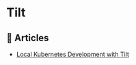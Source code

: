 # Tilt

## 📕 Articles
- [Local Kubernetes Development with Tilt](https://sookocheff.com/post/kubernetes/local-kubernetes-development-with-tilt/)


